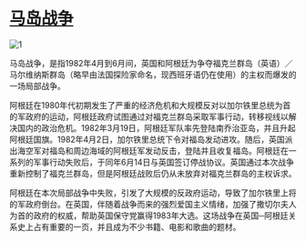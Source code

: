 # [马岛战争](https://zh.wikipedia.org/wiki/马岛战争)

![1](/image/social/war/Land.ops.2.en.svg)

马岛战争，是指1982年4月到6月间，英国和阿根廷为争夺福克兰群岛（英语）／马尔维纳斯群岛（略早由法国探险家命名，现西班牙语仍在使用）的主权而爆发的一场局部战争。

阿根廷在1980年代初期发生了严重的经济危机和大规模反对以加尔铁里总统为首的军政府的运动，阿根廷政府试图通过对福克兰群岛采取军事行动，转移视线以解决国内的政治危机。1982年3月19日，阿根廷军队率先登陆南乔治亚岛，并且升起阿根廷国旗。1982年4月2日，加尔铁里总统下令对福岛发动进攻。随后，英国派出海空军对福岛和周边海域的阿根廷军发动反击，登陆并且收复福岛。阿根廷在一系列的军事行动失败后，于同年6月14日与英国签订停战协议。英国通过本次战争重新控制了福克兰群岛，但是阿根廷战败后仍从未放弃对福克兰群岛的主权诉求。

阿根廷在本次局部战争中失败，引发了大规模的反政府运动，导致了加尔铁里上将的军政府倒台。在英国，伴随着战争而来的强烈爱国主义情绪，加强了撒切尔夫人为首的政府的权威，帮助英国保守党赢得1983年大选。这场战争在英国─阿根廷关系史上占有重要的一页，并且成为不少书籍、电影和歌曲的题材。